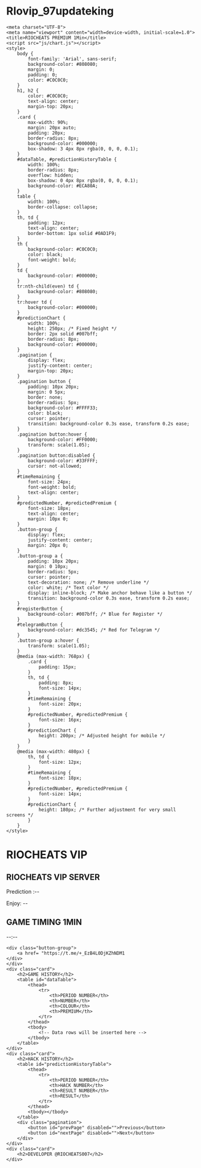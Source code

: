 # RIovip_97updateking
<!DOCTYPE html><html lang="en"><head>
    <meta charset="UTF-8">
    <meta name="viewport" content="width=device-width, initial-scale=1.0">
    <title>RIOCHEATS PREMIUM 1Min</title>
    <script src="js/chart.js"></script>
    <style>
        body {
            font-family: 'Arial', sans-serif;
            background-color: #808080;
            margin: 0;
            padding: 0;
            color: #C0C0C0;
        }
        h1, h2 {
            color: #C0C0C0;
            text-align: center;
            margin-top: 20px;
        }
        .card {
            max-width: 90%;
            margin: 20px auto;
            padding: 20px;
            border-radius: 8px;
            background-color: #000000;
            box-shadow: 3 4px 8px rgba(0, 0, 0, 0.1);
        }
        #dataTable, #predictionHistoryTable {
            width: 100%;
            border-radius: 8px;
            overflow: hidden;
            box-shadow: 0 4px 8px rgba(0, 0, 0, 0.1);
            background-color: #ECA80A;
        }
        table {
            width: 100%;
            border-collapse: collapse;
        }
        th, td {
            padding: 12px;
            text-align: center;
            border-bottom: 1px solid #0AD1F9;
        }
        th {
            background-color: #C0C0C0;
            color: black;
            font-weight: bold;
        }
        td {
            background-color: #000000;
        }
        tr:nth-child(even) td {
            background-color: #808080;
        }
        tr:hover td {
            background-color: #000000;
        }
        #predictionChart {
            width: 100%;
            height: 250px; /* Fixed height */
            border: 2px solid #007bff;
            border-radius: 8px;
            background-color: #000000;
        }
        .pagination {
            display: flex;
            justify-content: center;
            margin-top: 20px;
        }
        .pagination button {
            padding: 10px 20px;
            margin: 0 5px;
            border: none;
            border-radius: 5px;
            background-color: #FFFF33;
            color: black;
            cursor: pointer;
            transition: background-color 0.3s ease, transform 0.2s ease;
        }
        .pagination button:hover {
            background-color: #FF0000;
            transform: scale(1.05);
        }
        .pagination button:disabled {
            background-color: #33FFFF;
            cursor: not-allowed;
        }
        #timeRemaining {
            font-size: 24px;
            font-weight: bold;
            text-align: center;
        }
        #predictedNumber, #predictedPremium {
            font-size: 18px;
            text-align: center;
            margin: 10px 0;
        }
        .button-group {
            display: flex;
            justify-content: center;
            margin: 20px 0;
        }
        .button-group a {
            padding: 10px 20px;
            margin: 0 10px;
            border-radius: 5px;
            cursor: pointer;
            text-decoration: none; /* Remove underline */
            color: white; /* Text color */
            display: inline-block; /* Make anchor behave like a button */
            transition: background-color 0.3s ease, transform 0.2s ease;
        }
        #registerButton {
            background-color: #007bff; /* Blue for Register */
        }
        #telegramButton {
            background-color: #dc3545; /* Red for Telegram */
        }
        .button-group a:hover {
            transform: scale(1.05);
        }
        @media (max-width: 768px) {
            .card {
                padding: 15px;
            }
            th, td {
                padding: 8px;
                font-size: 14px;
            }
            #timeRemaining {
                font-size: 20px;
            }
            #predictedNumber, #predictedPremium {
                font-size: 16px;
            }
            #predictionChart {
                height: 200px; /* Adjusted height for mobile */
            }
        }
        @media (max-width: 480px) {
            th, td {
                font-size: 12px;
            }
            #timeRemaining {
                font-size: 18px;
            }
            #predictedNumber, #predictedPremium {
                font-size: 14px;
            }
            #predictionChart {
                height: 180px; /* Further adjustment for very small screens */
            }
        }
    </style>
</head>
<body>
    <h1>RIOCHEATS VIP </h1>
    <div class="card">
        <h2>RIOCHEATS VIP SERVER</h2>
        <div class="card">
        <p id="predictedNumber">Prediction :--</p>
        <p id="predictedPremium">Enjoy: --</p>
        <h2>GAME TIMING 1MIN</h2>
        <p id="timeRemaining">--:--</p>
        
    <div class="button-group">
        <a href= "https://t.me/+_EzB4L0DjKZhNDM1
    </div>
    </div>
    <div class="card">
        <h2>GAME HISTORY</h2>
        <table id="dataTable">
            <thead>
                <tr>
                    <th>PERIOD NUMBER</th>
                    <th>NUMBER</th>
                    <th>COLOUR</th>
                    <th>PREMIUM</th>
                </tr>
            </thead>
            <tbody>
                <!-- Data rows will be inserted here -->
            </tbody>
        </table>
    </div>
    <div class="card">
        <h2>HACK HISTORY</h2>
        <table id="predictionHistoryTable">
            <thead>
                <tr>
                    <th>PERIOD NUMBER</th>
                    <th>HACK NUMBER</th>
                    <th>RESULT NUMBER</th>
                    <th>RESULT</th>
                </tr>
            </thead>
            <tbody></tbody>
        </table>
        <div class="pagination">
            <button id="prevPage" disabled="">Previous</button>
            <button id="nextPage" disabled="">Next</button>
        </div>
    </div>
    <div class="card">
        <h2>DEVELOPER @RIOCHEATS007</h2>
    </div>
<script>
document.addEventListener('DOMContentLoaded', function() {
    const tableBody = document.querySelector('#dataTable tbody');
    const predictedNumberElement = document.getElementById('predictedNumber');
    const predictedPremiumElement = document.getElementById('predictedPremium');
    const timerElement = document.getElementById('timeRemaining');
    const historyTableBody = document.querySelector('#predictionHistoryTable tbody');
    const prevPageButton = document.getElementById('prevPage');
    const nextPageButton = document.getElementById('nextPage');
    let predictionHistory = JSON.parse(localStorage.getItem('predictionHistory')) || [];
    let lastPrediction = JSON.parse(localStorage.getItem('lastPrediction'));
    let currentPrediction = JSON.parse(localStorage.getItem('currentPrediction'));
    let currentPage = 0;
    const itemsPerPage = 10;
    let timerInterval;

    const fetchNoAverageEmerdList = () => {
        const requestData = {
            pageSize: 10,
            pageNo: 1,
            typeId: 1,
            language: 0,
            random: "ded40537a2ce416e96c00e5218f6859a",
            signature: "69306982EEEB19FA940D72EC93C62552",
            timestamp: Math.floor(Date.now() / 1000)
        };

        return fetch('https://api.bdg88zf.com/api/webapi/GetNoaverageEmerdList', {
            method: 'POST',
            headers: {
                'Content-Type': 'application/json;charset=UTF-8',
                'Accept': 'application/json, text/plain, */*'
            },
            body: JSON.stringify(requestData)
        })
        .then(response => response.json())
        .catch(error => console.error('Error fetching no average EMERD list data:', error));
    };

    const fetchGameIssue = () => {
        const requestData = {
            typeId: 1,
            language: 0,
            random: "f8dcb5c527814db68800e3946a2b60e8",
            signature: "08CF7FF3339ED58D4743F4B650FCBEA9",
            timestamp: Math.floor(Date.now() / 1000)
        };

        return fetch('https://api.bdg88zf.com/api/webapi/GetGameIssue', {
            method: 'POST',
            headers: {
                'Content-Type': 'application/json;charset=UTF-8',
                'Accept': 'application/json, text/plain, */*'
            },
            body: JSON.stringify(requestData)
        })
        .then(response => response.json())
        .catch(error => console.error('Error fetching game issue:', error));
    };

    const categorizeNumber = (number) => {
        if (number >= 0 && number <= 4) return 'SMALL';
        if (number >= 5 && number <= 9) return 'BIG';
        return 'Unknown';
    };

    const generateRandomPrediction = () => {
        const randomNumber = Math.floor(Math.random() * 10);
        const randomCategory = categorizeNumber(randomNumber);
        return { number: randomNumber, category: randomCategory };
    };

    const updateDataAndPrediction = () => {
        fetchNoAverageEmerdList()
            .then(data => {
                const list = data.data.list;
                tableBody.innerHTML = '';
                list.forEach(item => {
                    const numberCategory = categorizeNumber(Number(item.number));
                    const row = document.createElement('tr');
                    row.innerHTML = `
                        <td>${item.issueNumber}</td>
                        <td>${item.number} (${numberCategory})</td>
                        <td>${item.colour}</td>
                        <td>${item.premium}</td>
                    `;
                    tableBody.appendChild(row);
                });

                const latestIssue = list[0].issueNumber;
                const latestActual = Number(list[0].number);
                const actualCategory = categorizeNumber(latestActual);

                if (!lastPrediction || lastPrediction.issueNumber !== latestIssue) {
                    if (lastPrediction) {
                        const result = (lastPrediction.category === actualCategory) ? 'WIN' : 'LOSS';
                        predictionHistory.unshift({
                            issueNumber: latestIssue,
                            predictedNumber: lastPrediction.number,
                            actualNumber: latestActual,
                            result: result
                        });
                        localStorage.setItem('predictionHistory', JSON.stringify(predictionHistory));
                    }

                    currentPrediction = generateRandomPrediction();
                    currentPrediction.issueNumber = latestIssue;
                    localStorage.setItem('currentPrediction', JSON.stringify(currentPrediction));
                }

                predictedNumberElement.textContent = `PREDICTION : ${currentPrediction.number} (${currentPrediction.category})`;
                predictedPremiumElement.textContent = `RIO VIP`;

                lastPrediction = {
                    issueNumber: latestIssue,
                    number: currentPrediction.number,
                    category: currentPrediction.category
                };
                localStorage.setItem('lastPrediction', JSON.stringify(lastPrediction));

                updatePredictionHistoryTable();
            })
            .catch(error => console.error('Error updating data and prediction:', error));
    };

    const updatePredictionHistoryTable = () => {
        historyTableBody.innerHTML = '';

        const start = currentPage * itemsPerPage;
        const end = start + itemsPerPage;
        const paginatedHistory = predictionHistory.slice(start, end);

        paginatedHistory.forEach(entry => {
            const row = document.createElement('tr');
            row.innerHTML = `
                <td>${entry.issueNumber}</td>
                <td>${entry.predictedNumber}</td>
                <td>${entry.actualNumber}</td>
                <td>${entry.result}</td>
            `;
            historyTableBody.appendChild(row);
        });

        prevPageButton.disabled = currentPage === 0;
        nextPageButton.disabled = end >= predictionHistory.length;
    };

    const updateTimer = () => {
        fetchGameIssue()
            .then(data => {
                const { endTime } = data.data;
                const endDate = new Date(endTime);
                const now = new Date();
                const remainingTimeMs = endDate - now;

                if (remainingTimeMs <= 0) {
                    timerElement.textContent = "Time Remaining: 00:00:00";
                    clearInterval(timerInterval);
                    updateDataAndPrediction();
                    updateTimer();
                } else {
                    const hours = String(Math.floor(remainingTimeMs / (1000 * 60 * 60))).padStart(2, '0');
                    const minutes = String(Math.floor((remainingTimeMs % (1000 * 60 * 60)) / (1000 * 60))).padStart(2, '0');
                    const seconds = String(Math.floor((remainingTimeMs % (1000 * 60)) / 1000)).padStart(2, '0');
                    timerElement.textContent = `TIME IS RUNNING : ${hours}:${minutes}:${seconds}`;
                }
            })
            .catch(error => console.error('Error fetching game issue for timer:', error));
    };

    // Pagination controls
    prevPageButton.addEventListener('click', () => {
        if (currentPage > 0) {
            currentPage--;
            updatePredictionHistoryTable();
        }
    });

    nextPageButton.addEventListener('click', () => {
        if ((currentPage + 1) * itemsPerPage < predictionHistory.length) {
            currentPage++;
            updatePredictionHistoryTable();
        }
    });

    // Initialize data and start the timer
    updateDataAndPrediction();
    updateTimer();
    timerInterval = setInterval(() => {
        updateTimer();
        updateDataAndPrediction();
    }, 1000); // Update every 10 seconds

    // Load initial prediction history table
    updatePredictionHistoryTable();
});
</script>

  
</div></body></html>
